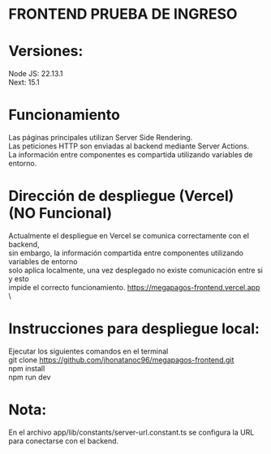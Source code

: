 # FRONTEND PRUEBA DE INGRESO

# Versiones:
Node JS: 22.13.1 \
Next: 15.1

# Funcionamiento
Las páginas principales utilizan Server Side Rendering. \
Las peticiones HTTP son enviadas al backend mediante Server Actions. \
La información entre componentes es compartida utilizando variables de entorno. 

# Dirección de despliegue (Vercel) (NO Funcional)
Actualmente el despliegue en Vercel se comunica correctamente con el backend, \
sin embargo, la información compartida entre componentes utilizando variables de entorno \
solo aplica localmente, una vez desplegado no existe comunicación entre si y esto \
impide el correcto funcionamiento.
https://megapagos-frontend.vercel.app \

# Instrucciones para despliegue local:
Ejecutar los siguientes comandos en el terminal \
git clone https://github.com/jhonatanoc96/megapagos-frontend.git \
npm install \
npm run dev

# Nota:
En el archivo app/lib/constants/server-url.constant.ts se configura la URL para conectarse con el backend.